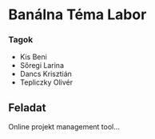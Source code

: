 # Banálna Téma Labor
### Tagok
- Kis Beni
- Sőregi Larina
- Dancs Krisztián
- Tepliczky Olivér

## Feladat
Online projekt management tool...